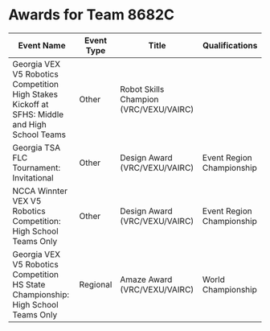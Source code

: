 # Awards for Team 8682C

| Event Name | Event Type | Title | Qualifications |
|------------|------------|-------|----------------|
| Georgia VEX V5 Robotics Competition High Stakes Kickoff at SFHS: Middle and High School Teams | Other | Robot Skills Champion (VRC/VEXU/VAIRC) |  |
| Georgia TSA FLC Tournament: Invitational | Other | Design Award (VRC/VEXU/VAIRC) | Event Region Championship |
| NCCA Winnter VEX V5 Robotics Competition: High School Teams Only | Other | Design Award (VRC/VEXU/VAIRC) | Event Region Championship |
| Georgia VEX V5 Robotics Competition HS State Championship: High School Teams Only | Regional | Amaze Award (VRC/VEXU/VAIRC) | World Championship |

